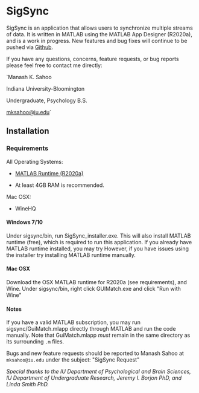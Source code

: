 # SigSync

SigSync is an application that allows users to synchronize multiple streams of data. It is written in MATLAB using the MATLAB App Designer (R2020a), 
and is a work in progress. New features and bug fixes will continue to be pushed via [Github](https://www.github.com/manashkalyon/sigsync).

If you have any questions, concerns, feature requests, or bug reports please feel free to contact me directly:

`Manash K. Sahoo

Indiana University-Bloomington

Undergraduate, Psychology B.S.

mksahoo@iu.edu`


## Installation

### Requirements
All Operating Systems:

  * [MATLAB Runtime (R2020a)](https://www.mathworks.com/products/compiler/matlab-runtime.html)

  * At least 4GB RAM is recommended.

Mac OSX:

  * WineHQ

#### Windows 7/10

Under sigsync/bin, run SigSync_installer.exe. This will also install MATLAB runtime (free), which is required to run this application. If you already have MATLAB runtime installed, you may try 
However, if you have issues using the installer try installing MATLAB runtime manually.


#### Mac OSX

Download the OSX MATLAB runtime for R2020a (see requirements), and Wine. Under sigsync/bin, right click GUIMatch.exe and click "Run with Wine"

#### Notes

If you have a valid MATLAB subscription, you may run sigsync/GuiMatch.mlapp directly through MATLAB and run the code manually. Note that GuiMatch.mlapp *must* remain in the same directory as its surrounding `.m` files. 

Bugs and new feature requests should be reported to Manash Sahoo at `mksahoo@iu.edu` under the subject: "SigSync Request"





*Special thanks to the IU Department of Psychological and Brain Sciences, IU Department of Undergraduate Research, Jeremy I. Borjon PhD, and Linda Smith PhD.*
